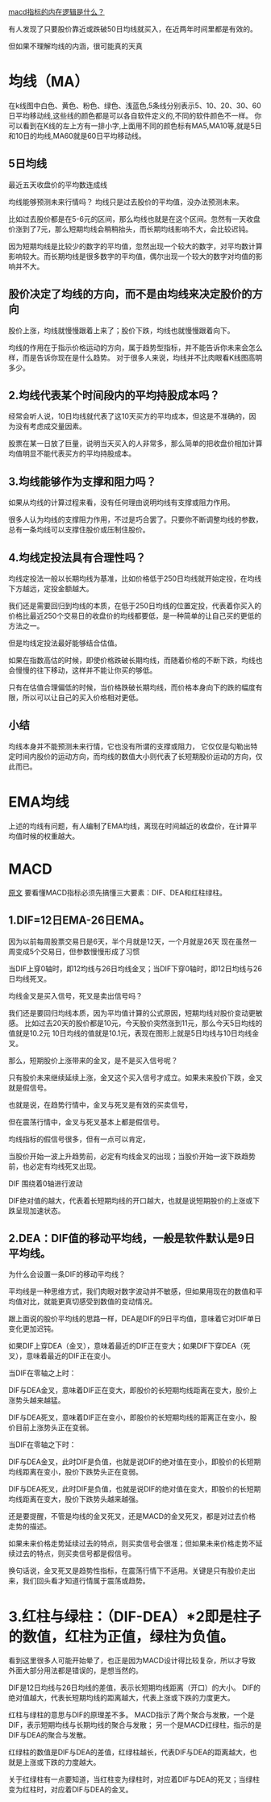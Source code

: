 
[macd指标的内在逻辑是什么？](https://www.zhihu.com/question/29954111)


有人发现了只要股价靠近或跌破50日均线就买入，在近两年时间里都是有效的。

但如果不理解均线的内涵，很可能真的天真

# 均线（MA）

在k线图中白色、黄色、粉色、绿色、浅蓝色,5条线分别表示5、10、20、30、60日平均移动线,这些线的颜色都是可以各自软件定义的,不同的软件颜色不一样。
你可以看到在K线的左上方有一排小字,上面用不同的颜色标有MA5,MA10等,就是5日和10日的均线,MA60就是60日平均移动线。

## 5日均线
最近五天收盘价的平均数连成线

均线能够预测未来行情吗？
均线只是过去股价的平均值，没办法预测未来。

比如过去股价都是在5-6元的区间，那么均线也就是在这个区间。忽然有一天收盘价涨到了7元，那么短期均线会稍稍抬头，而长期均线影响不大，会比较迟钝。

因为短期均线是比较少的数字的平均值，忽然出现一个较大的数字，对平均数计算影响较大。而长期均线是很多数字的平均值，偶尔出现一个较大的数字对均值的影响并不大。


## 股价决定了均线的方向，而不是由均线来决定股价的方向

股价上涨，均线就慢慢跟着上来了；股价下跌，均线也就慢慢跟着向下。



均线的作用在于指示价格运动的方向，属于趋势型指标，并不能告诉你未来会怎么样，而是告诉你现在是什么趋势。
对于很多人来说，均线并不比肉眼看K线图高明多少。



## 2.均线代表某个时间段内的平均持股成本吗？

经常会听人说，10日均线就代表了这10天买方的平均成本，但这是不准确的，因为没有考虑成交量因素。

股票在某一日放了巨量，说明当天买入的人非常多，那么简单的把收盘价相加计算均值明显不能代表买方的平均持股成本。


## 3.均线能够作为支撑和阻力吗？

如果从均线的计算过程来看，没有任何理由说明均线有支撑或阻力作用。

很多人认为均线的支撑阻力作用，不过是巧合罢了。只要你不断调整均线的参数，总有一条均线可以支撑住股价或压制住股价。


## 4.均线定投法具有合理性吗？

均线定投法一般以长期均线为基准，比如价格低于250日均线就开始定投，在均线下方越远，定投金额越大。

我们还是需要回归到均线的本质，在低于250日均线的位置定投，代表着你买入的价格比最近250个交易日的收盘价的均线都要低，是一种简单的让自己买的更低的方法之一。

但是均线定投法最好能够结合估值。

如果在指数高估的时候，即使价格跌破长期均线，而随着价格的不断下跌，均线也会慢慢的往下移动，这样并不能让你买的够低。

只有在估值合理偏低的时候，当价格跌破长期均线，而价格本身向下的跌的幅度有限，所以可以让自己的买入价格相对更低。



## 小结

均线本身并不能预测未来行情，它也没有所谓的支撑或阻力，
它仅仅是勾勒出特定时间内股价的运动方向，而均线的数值大小则代表了长短期股价运动的方向，仅此而已。


# EMA均线

上述的均线有问题，有人编制了EMA均线，离现在时间越近的收盘价，在计算平均值时候的权重越大。


# MACD

[原文](https://www.zhihu.com/question/29954111)
要看懂MACD指标必须先搞懂三大要素：DIF、DEA和红柱绿柱。

## 1.DIF=12日EMA-26日EMA。

因为以前每周股票交易日是6天，半个月就是12天，一个月就是26天
现在虽然一周变成5个交易日，但参数慢慢形成了习惯

当DIF上穿0轴时，即12均线与26日均线金叉；当DIF下穿0轴时，即12日均线与26日均线死叉。

均线金叉是买入信号，死叉是卖出信号吗？

我们还是要回归均线本质，因为平均值计算的公式原因，短期均线对股价变动更敏感。
比如过去20天的股价都是10元，今天股价突然涨到11元，那么今天5日均线的值就是10.2元
10日均线的值就是10.1元，表现在图形上就是5日均线与10日均线金叉。

那么，短期股价上涨带来的金叉，是不是买入信号呢？

只有股价未来继续延续上涨，金叉这个买入信号才成立。如果未来股价下跌，金叉就是假信号。

也就是说，在趋势行情中，金叉与死叉是有效的买卖信号，

但在震荡行情中，金叉与死叉基本上都是假信号。

均线指标的假信号很多，但有一点可以肯定，

当股价开始一波上升趋势前，必定有均线金叉的出现；当股价开始一波下跌趋势前，也必定有均线死叉出现。

DIF 围绕着0轴进行波动

DIF绝对值的越大，代表着长短期均线的开口越大，也就是说短期股价的上涨或下跌呈现加速状态。


## 2.DEA：DIF值的移动平均线，一般是软件默认是9日平均线。

为什么会设置一条DIF的移动平均线？

平均线是一种思维方式，我们肉眼对数字波动并不敏感，但如果用现在的数值和平均值对比，就能更真切感受到数值的变动情况。

跟上面说的股价平均线的思路一样，DEA是DIF的9日平均值，意味着它对DIF单日变化更加迟钝。

如果DIF上穿DEA（金叉），意味着最近的DIF正在变大；如果DIF下穿DEA（死叉），意味着最近的DIF正在变小。

当DIF在零轴之上时：

DIF与DEA金叉，意味着DIF正在变大，即股价的长短期均线距离在变大，股价上涨势头越来越猛。

DIF与DEA死叉，意味着DIF正在变小，即股价的长短期均线的距离正在变小，股价目前上涨势头正在变弱。

当DIF在零轴之下时：

DIF与DEA金叉，此时DIF是负值，也就是说DIF的绝对值在变小，即股价的长短期均线距离在变小，股价下跌势头正在变弱。

DIF与DEA死叉，此时DIF是负值，也就是说DIF的绝对值在变大，即股价的长短期均线距离在变大，股价下跌势头越来越强。


还是要提醒，不管是均线的金叉死叉，还是MACD的金叉死叉，都是对过去价格走势的描述。

如果未来价格走势延续过去的特点，则买卖信号会很准；但如果未来价格走势不延续过去的特点，则买卖信号都是假信号。

换句话说，金叉死叉是趋势性指标，在震荡行情下不适用。关键是只有股价走出来，我们回头看才知道行情属于震荡或趋势。


# 3.红柱与绿柱：（DIF-DEA）*2即是柱子的数值，红柱为正值，绿柱为负值。

看到这里很多人可能开始晕了，也正是因为MACD设计得比较复杂，所以才导致外面大部分用法都是错误的，是想当然的。

DIF是12日均线与26日均线的差值，表示长短期均线距离（开口）的大小。
DIF的绝对值越大，代表长短期均线的距离越大，代表上涨或下跌的力度更大。

红柱与绿柱的意思与DIF的原理差不多。
MACD指示了两个聚合与发散，一个是DIF，表示短期均线与长期均线的聚合与发散；
另一个是MACD红绿柱，指示的是DIF与DEA的聚合与发散。

红绿柱的数值是DIF与DEA的差值，红绿柱越长，代表DIF与DEA的距离越大，也就是上涨或下跌的力度越大。

关于红绿柱有一点要知道，当红柱变为绿柱时，对应着DIF与DEA的死叉；当绿柱变为红柱时，对应着DIF与DEA的金叉。